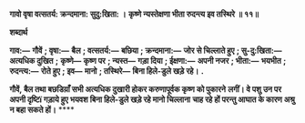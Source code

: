 **गावो वृषा वत्सतर्य: क्रन्दमाना: सुदु:खिता: ।** **कृष्णे न्यस्तेक्षणा भीता रुदन्त्य इव तस्थिरे ॥ ११॥** 

**शब्दार्थ** 

**गाव:—** **गौवें** **; वृषा:—** **बैल** **; वत्सतर्य:—** **बछिया** **; क्रन्दमाना:—** **जोर से चिल्लाते हुए** **; सु-दु:खिता:—** **अत्यधिक दुखित** **;** **कृष्णे—** **कृष्ण पर** **; न्यस्त—** **गड़ा दिया** **; ईक्षणा:—** **अपनी नजर** **; भीता:—** **भयभीत** **; रुदन्त्य:—** **रोते हुए** **; इव—** **मानो** **; तस्थिरे—** **बिना हिले-डुले खड़े रहे।** **.** 

**गौवें, बैल तथा बछडिय़ाँ सभी अत्यधिक दुखारी होकर करुणापूर्वक कृष्ण को पुकारने** **लगीं। वे पशु उन पर अपनी दृष्टिï गड़ाये हुए भयवश बिना हिले-डुले खड़े रहे मानो चिल्लाना** **चाह रहे हों परन्तु आघात के कारण अश्रु न बहा सकते हों।** **** 